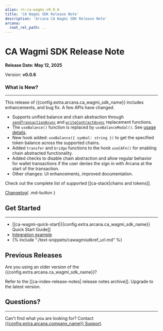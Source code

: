 ```yaml
---
alias: rn-ca-wagmi-v0.0.6
title: 'CA Wagmi SDK Release Note'
description: 'Arcana CA Wagmi SDK Release Note'
arcana:
  root_rel_path: ..
---
```


# CA Wagmi SDK Release Note

**Release Date: May 12, 2025**  

Version: **v0.0.6**

### What is New?

---
 
This release of {{config.extra.arcana.ca_wagmi_sdk_name}} includes enhancements, 
and bug fix. A few APIs have changed.

- Supports unified balance and chain abstraction through [`sendTransactionAsync`](https://wagmi.sh/react/api/hooks/useSendTransaction#mutate-async) and [`writeContractAsync`](https://wagmi.sh/react/api/hooks/useWriteContract#mutate-async) replacement functions.
- The `useBalance()` function is replaced by `useBalanceModal()`. See [usage details](https://docs.arcana.network/quick-start/ca-wagmi-quick-start/#usebalancemodal).
- New hook added:  `useBalance({ symbol: string })` to get the specified token balance across the supported chains.
- Added `transfer` and `bridge` functions to the hook `useCAFn()` for enabling chain abstracted functionality.
- Added checks to disable chain abstraction and allow regular behavior for wallet transactions if the user denies the sign in with Arcana at the start of the transaction.
- Other changes: UI enhancements, improved documentation.

Check out the complete list of supported [[ca-stack|chains and tokens]].

[Changelog](https://github.com/arcana-network/ca-wagmi/releases/latest){ .md-button }

## Get Started

---

* [[ca-wagmi-quick-start|{{config.extra.arcana.ca_wagmi_sdk_name}} Quick Start Guide]]
* [Integration example](https://github.com/arcana-network/ca-wagmi-example)
* {% include "./text-snippets/cawagmisdkref_url.md" %}

## Previous Releases

Are you using an older version of the {{config.extra.arcana.ca_wagmi_sdk_name}}?

Refer to the [[ca-index-release-notes| release notes archive]]. Upgrade to the latest version.

## Questions? 

---

Can't find what you are looking for? Contact [{{config.extra.arcana.company_name}} Support]({{page.meta.arcana.root_rel_path}}/support/index.md).